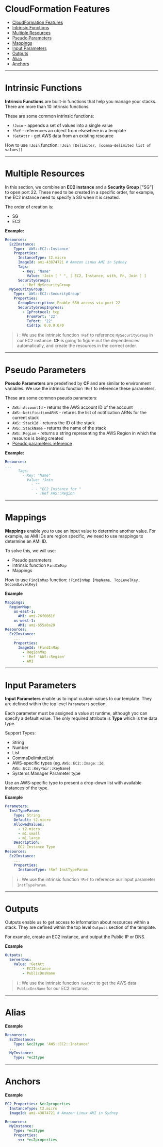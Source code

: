 # CloudFormation Features
<!-- TOC -->

- [CloudFormation Features](#cloudformation-features)
- [Intrinsic Functions](#intrinsic-functions)
- [Multiple Resources](#multiple-resources)
- [Pseudo Parameters](#pseudo-parameters)
- [Mappings](#mappings)
- [Input Parameters](#input-parameters)
- [Outputs](#outputs)
- [Alias](#alias)
- [Anchors](#anchors)

<!-- /TOC -->
---
# Intrinsic Functions
**Intrinsic Functions** are built-in functions that help you manage your stacks. There are more than 10 intrinsic functions.

These are some common intrinsic functions:
* `!Join` - appends a set of values into a single value
* `!Ref` - references an object from elsewhere in a template
* `!GetAttr` - get AWS data from an existing resource

How to use `!Join` function: `!Join [Delimiter, [comma-delimited list of values]]`

---
# Multiple Resources
In this section, we combine an **EC2 instance** and a **Security Group** ["SG"] to open port 22. These need to be created in a specific order, for example, the EC2 instance need to specify a SG when it is created. 

The order of creation is:
* SG
* EC2

**Example:**
```yml
Resources:
  Ec2Instance:
    Type: 'AWS::EC2::Instance'
    Properties:
      InstanceType: t2.micro
      ImageId: ami-43874721 # Amazon Linux AMI in Sydney
      Tags:
        - Key: "Name"
          Value: !Join [ " ", [ EC2, Instance, with, Fn, Join ] ]
      SecurityGroups:
        - !Ref MySecurityGroup
  MySecurityGroup:
    Type: 'AWS::EC2::SecurityGroup'
    Properties:
      GroupDescription: Enable SSH access via port 22
      SecurityGroupIngress:
        - IpProtocol: tcp
          FromPort: '22'
          ToPort: '22'
          CidrIp: 0.0.0.0/0
```
> :information_source: : We use the intrinsic function `!Ref` to reference `MySecurityGroup` in our EC2 instance. **CF** is going to figure out the dependencies automatically, and create the resources in the correct order.
---
# Pseudo Parameters
**Pseudo Parameters** are predefined by **CF** and are similar to environment variables. We use the intrinsic function `!Ref` to reference these parameters.

These are some common pseudo parameters:
* `AWS::AccountId` - returns the AWS account ID of the account
* `AWS::NotificationARNS` - returns the list of notification ARNs for the current stack
* `AWS::StackId` - returns the ID of the stack
* `AWS::StackName` - returns the name of the stack
* `AWS::Region` - returns a string representing the AWS Region in which the resource is being created
* [Pseudo parameters reference](https://docs.aws.amazon.com/AWSCloudFormation/latest/UserGuide/pseudo-parameter-reference.html)

**Example:**
```yml
Resources:
...
      Tags:
        - Key: "Name"
          Value: !Join
            - ""
            - - "EC2 Instance for "
              - !Ref AWS::Region
```
---
# Mappings
**Mappings** enable you to use an input value to determine another value. For example, as AMI IDs are region specific, we need to use mappings to determine an AMI ID.

To solve this, we will use:
* Pseudo parameters
* Intrinsic function `FindInMap`
* Mappings

How to use `FindInMap` function: `!FindInMap [MapName, TopLevelKey, SecondLevelKey]`

**Example**
```yml
Mappings:
  RegionMap:
    us-east-1:
      AMI: ami-76f0061f
    us-west-1:
      AMI: ami-655a0a20
Resources:
  Ec2Instance:
    ...
    Properties:
      ImageId: !FindInMap
        - RegionMap
        - !Ref 'AWS::Region'
        - AMI
```
---
# Input Parameters
**Input Parameters** enable us to input custom values to our template. They are defined within the top level `Parameters` section.

Each parameter must be assigned a value at runtime, although yoc can specify a default value. The only required attribute is **Type** which is the data type.

Support Types:
* String
* Number
* List<Number>
* CommaDelimitedList
* AWS-specific types (eg. `AWS::EC2::Image::Id`, `AWS::EC2::KeyPair::KeyName`)
* Systems Manager Parameter type

Use an AWS-specific type to present a drop-down list with available instances of the type.

**Example**
```yml
Parameters:
  InstTypeParam:
    Type: String
    Default: t2.micro
    AllowedValues:
      - t2.micro
      - m1.small
      - m1.large
    Description:
      EC2 Instance Type
Resources:
  Ec2Instance:
    ...
    Properties:
      InstanceType: !Ref InstTypeParam
```
> :information_source: : We use the intrinsic function `!Ref` to reference our input parameter `InstTypeParam`. 
---
# Outputs
Outputs enable us to get access to information about resources within a stack. They are defined within the top level `Outputs` section of the template. 

For example, create an EC2 instance, and output the Public IP or DNS.

**Example**
```yml
Outputs:
  ServerDns:
    Value: !GetAtt
        - EC2Instance
        - PublicDnsName
```
> :information_source: : We use the intrinsic function `!GetAtt` to get the AWS data `PublicDnsName` for our EC2 instance. 
---
# Alias

**Example**

```yml
Resources:
  Ec2Instance:
    Type: &ec2type 'AWS::EC2::Instance'
  ...
  MyInstance:
    Type: *ec2type
```

---
# Anchors

**Example**

```yml
EC2_Properties: &ec2properties
  InstanceType: t2.micro
  ImageId: ami-43874721 # Amazon Linux AMI in Sydney

Resources:
  MyInstance:
    Type: *ec2type
    Properties:
      <<: *ec2properties
```